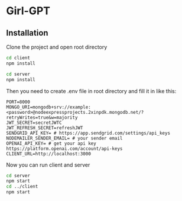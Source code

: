 # Girl-GPT

## Installation

Clone the project and open root directory
```sh
cd client
npm install
```
```sh
cd server
npm install
```
Then you need to create .env file in root directory and fill it in like this:
```dosini
PORT=8000
MONGO_URI=mongodb+srv://example:<password>@nodeexpressprojects.2xinpdk.mongodb.net/?retryWrites=true&w=majority
JWT_SECRET=secretJWTC
JWT_REFRESH_SECRET=refreshJWT
SENDGRID_API_KEY= # https://app.sendgrid.com/settings/api_keys
NODEMAILER_SENDER_EMAIL= # your sender email
OPENAI_API_KEY= # get your api key https://platform.openai.com/account/api-keys
CLIENT_URL=http://localhost:3000
```
Now you can run client and server
```sh
cd server
npm start
cd ../client
npm start
```
